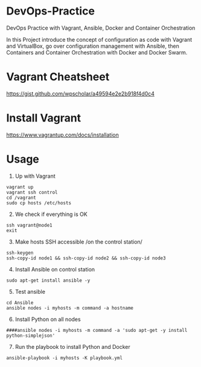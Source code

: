 # DevOps-Practice
DevOps Practice with Vagrant, Ansible, Docker and Container Orchestration

In this Project introduce the concept of configuration as code with Vagrant and VirtualBox, go over configuration management with Ansible, then Containers and Container Orchestration with Docker and Docker Swarm.

# Vagrant Cheatsheet
https://gist.github.com/wpscholar/a49594e2e2b918f4d0c4

# Install Vagrant
https://www.vagrantup.com/docs/installation

# Usage
1. Up with Vagrant
```
vagrant up
vagrant ssh control
cd /vagrant
sudo cp hosts /etc/hosts
```
2. We check if everything is OK
```
ssh vagrant@node1
exit
```
3. Make hosts SSH accessible /on the control station/
```
ssh-keygen
ssh-copy-id node1 && ssh-copy-id node2 && ssh-copy-id node3
```
4. Install Ansible on control station
```
sudo apt-get install ansible -y
```
5. Test ansible
```
cd Ansible
ansible nodes -i myhosts -m command -a hostname
```
6. Install Python on all nodes
```
####ansible nodes -i myhosts -m command -a 'sudo apt-get -y install python-simplejson'
```
7. Run the playbook to install Python and Docker
```
ansible-playbook -i myhosts -K playbook.yml
```
